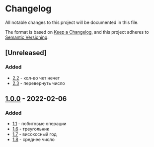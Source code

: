 # Changelog
All notable changes to this project will be documented in this file.

The format is based on [Keep a Changelog](https://keepachangelog.com/en/1.0.0/),
and this project adheres to [Semantic Versioning](https://semver.org/spec/v2.0.0.html).

## [Unreleased]
### Added
- [2.2] - кол-во чет нечет
- [2.3] - перевернуть число

## [1.0.0] - 2022-02-06
### Added
- [1.1] - побитовые операции
- [1.6] - треугольник
- [1.7] - високосный год
- [1.8] - среднее число

[2.2]: https://github.com/ArtemNikolaev/course-python-algorythm-structures/issues/10
[2.3]: https://github.com/ArtemNikolaev/course-python-algorythm-structures/issues/10
[1.1]: https://github.com/ArtemNikolaev/course-python-algorythm-structures/issues/1
[1.6]: https://github.com/ArtemNikolaev/course-python-algorythm-structures/issues/6
[1.7]: https://github.com/ArtemNikolaev/course-python-algorythm-structures/issues/7
[1.8]: https://github.com/ArtemNikolaev/course-python-algorythm-structures/issues/8

[1.0.0]: https://github.com/ArtemNikolaev/course-python-algorythm-structures/releases/tag/v1.0.0
